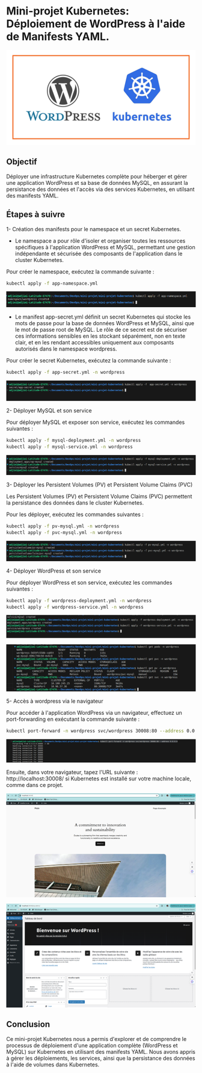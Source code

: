# Mini-projet Kubernetes: Déploiement de WordPress à l'aide de Manifests YAML.

![alt text](images/WordPress.png)

## Objectif

Déployer une infrastructure Kubernetes complète pour héberger et gérer une application WordPress et sa base de données MySQL, en assurant la persistance des données et l'accès via des services Kubernetes, en utilsant des manifests YAML.

## Étapes à suivre 

1- Création des manifests pour le namespace et un secret Kubernetes.

- Le namespace a pour rôle d'isoler et organiser toutes les ressources spécifiques à l'application WordPress et MySQL, permettant une gestion indépendante et sécurisée des composants de l'application dans le cluster Kubernetes.

Pour créer le namespace, exécutez la commande suivante :
```bash
kubectl apply -f app-namespace.yml
```
![alt text](images/image.png)

- Le manifest app-secret.yml définit un secret Kubernetes qui stocke les mots de passe pour la base de données WordPress et MySQL, ainsi que le mot de passe root de MySQL. Le rôle de ce secret est de sécuriser ces informations sensibles en les stockant séparément, non en texte clair, et en les rendant accessibles uniquement aux composants autorisés dans le namespace wordpress.

Pour créer le secret Kubernetes, exécutez la commande suivante : 

```bash
kubectl apply -f app-secret.yml -n wordpress
```
![alt text](images/image-1.png)

2- Déployer MySQL et son service

Pour déployer MySQL et exposer son service, exécutez les commandes suivantes :
```bash
kubectl apply -f mysql-deployment.yml -n wordpress
kubectl apply -f mysql-service.yml -n wordpress
```
![alt text](images/image-3.png)


 3- Déployer les Persistent Volumes (PV) et Persistent Volume Claims (PVC)

 Les Persistent Volumes (PV) et Persistent Volume Claims (PVC) permettent la persistance des données dans le cluster Kubernetes.

Pour les déployer, exécutez les commandes suivantes :

 ```bash
kubectl apply -f pv-mysql.yml -n wordpress
kubectl apply -f pvc-mysql.yml -n wordpress
```
![alt text](images/image-2.png)


4- Déployer WordPress et son service

Pour déployer WordPress et son service, exécutez les commandes suivantes :

 ```bash
kubectl apply -f wordpress-deployment.yml -n wordpress
kubectl apply -f wordpress-service.yml -n wordpress
```
![alt text](images/image-4.png)

![alt text](images/image-5.png)


5- Accès à wordpress via le navigateur

Pour accéder à l'application WordPress via un navigateur, effectuez un port-forwarding en exécutant la commande suivante :

 ```bash
kubectl port-forward -n wordpress svc/wordpress 30008:80 --address 0.0.0.0
 ```

 ![alt text](images/image-6.png)

Ensuite, dans votre navigateur, tapez l'URL suivante : http://localhost:30008/ si Kubernetes est installé sur votre machine locale, comme dans ce projet.

![alt text](images/image-7.png)

![alt text](images/image-8.png)

## Conclusion 

Ce mini-projet Kubernetes nous a permis d'explorer et de comprendre le processus de déploiement d'une application complète (WordPress et MySQL) sur Kubernetes en utilisant des manifests YAML. Nous avons appris à gérer les déploiements, les services, ainsi que la persistance des données à l'aide de volumes dans Kubernetes.